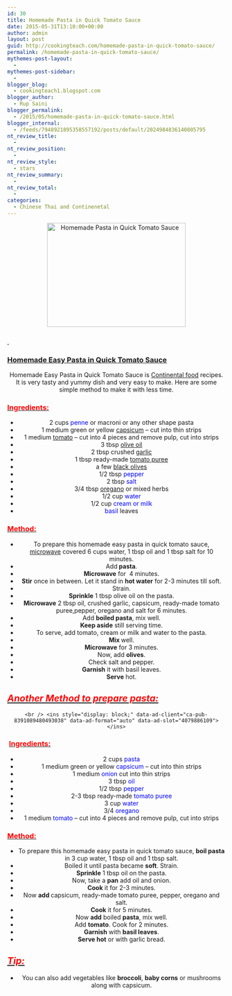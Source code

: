 ```yaml
---
id: 30
title: Homemade Pasta in Quick Tomato Sauce
date: 2015-05-31T13:10:00+00:00
author: admin
layout: post
guid: http://cookingteach.com/homemade-pasta-in-quick-tomato-sauce/
permalink: /homemade-pasta-in-quick-tomato-sauce/
mythemes-post-layout:
  - 
mythemes-post-sidebar:
  - 
blogger_blog:
  - cookingteach1.blogspot.com
blogger_author:
  - Rup Saini
blogger_permalink:
  - /2015/05/homemade-pasta-in-quick-tomato-sauce.html
blogger_internal:
  - /feeds/7948921895358557192/posts/default/2024984836140805795
nt_review_title:
  - 
nt_review_position:
  - 
nt_review_style:
  - stars
nt_review_summary:
  - 
nt_review_total:
  - 
categories:
  - Chinese Thai and Continenetal
---
```

<div dir="ltr" style="text-align: left;">
  <div style="clear: both; text-align: center;">
  </p>
  
  <div style="clear: both; text-align: center;">
    <a style="margin-left: 1em; margin-right: 1em;" href="http://3.bp.blogspot.com/-pCzP4XSQDMQ/VWq-Fnyx4WI/AAAAAAAAAV8/RpkpJHR0y9Q/s1600/20140223-vegan-pasta-dried-tomato-olive-bread-crumb-recipe-12-thumb-625xauto-385519.jpg"><img title="Homemade Pasta in Quick Tomato Sauce" src="http://3.bp.blogspot.com/-pCzP4XSQDMQ/VWq-Fnyx4WI/AAAAAAAAAV8/RpkpJHR0y9Q/s320/20140223-vegan-pasta-dried-tomato-olive-bread-crumb-recipe-12-thumb-625xauto-385519.jpg" alt="Homemade Pasta in Quick Tomato Sauce" width="320" height="240" border="0" /></a>
  </p>
  
  <h3 style="text-align: left;">
    <span style="text-decoration: underline;"> </span>
  </h3>
  
  <h3 style="text-align: left;">
    <span style="text-decoration: underline;">Homemade Easy Pasta in Quick <a title="Tomato sauce" href="http://en.wikipedia.org/wiki/Tomato_sauce" target="_blank" rel="wikipedia">Tomato Sauce</a></span>
  </h3>
  
  <p>
    Homemade Easy Pasta in Quick Tomato Sauce is <a title="European cuisine" href="http://en.wikipedia.org/wiki/European_cuisine" target="_blank" rel="wikipedia">Continental food</a> recipes. It is very tasty and yummy dish and very easy to make. Here are some simple method to make it with less time.
  </p>
  
  <h3 style="text-align: left;">
    <u><span style="color: red;">Ingredients: </span></u>
  </h3>
  
  <ul>
    <li>
      2 cups <span style="color: blue;">penne</span> or macroni or any other shape pasta
    </li>
    <li>
      1 medium green or yellow <a title="Capsicum" href="http://en.wikipedia.org/wiki/Capsicum" target="_blank" rel="wikipedia">capsicum</a> &#8211; cut into thin strips
    </li>
    <li>
      1 medium <a title="Tomato" href="http://en.wikipedia.org/wiki/Tomato" target="_blank" rel="wikipedia">tomato</a> &#8211; cut into 4 pieces and remove pulp, cut into strips
    </li>
    <li>
      3 tbsp <a title="Olive oil" href="http://en.wikipedia.org/wiki/Olive_oil" target="_blank" rel="wikipedia">olive oil</a>
    </li>
    <li>
      2 tbsp crushed <a title="Garlic" href="http://en.wikipedia.org/wiki/Garlic" target="_blank" rel="wikipedia">garlic</a>
    </li>
    <li>
      1 tbsp ready-made <a title="Tomato purée" href="http://en.wikipedia.org/wiki/Tomato_pur%C3%A9e" target="_blank" rel="wikipedia">tomato puree</a>
    </li>
    <li>
      a few <a title="Olive" href="http://en.wikipedia.org/wiki/Olive" target="_blank" rel="wikipedia">black olives</a>
    </li>
    <li>
      1/2 tbsp <span style="color: blue;">pepper</span>
    </li>
    <li>
      2 tbsp <span style="color: blue;">salt</span>
    </li>
    <li>
      3/4 tbsp <a title="Oregano" href="http://en.wikipedia.org/wiki/Oregano" target="_blank" rel="wikipedia">oregano</a> or mixed herbs
    </li>
    <li>
      1/2 cup <span style="color: blue;">water</span>
    </li>
    <li>
      1/2 cup <span style="color: blue;">cream or milk</span>
    </li>
    <li>
      <span style="color: blue;">basil</span> leaves
    </li>
  </ul>
  
  <h3 style="text-align: left;">
    <u><span style="color: red;">Method: </span></u>
  </h3>
  
  <ul>
    <li>
      To prepare this homemade easy pasta in quick tomato sauce, <a title="Microwave" href="http://en.wikipedia.org/wiki/Microwave" target="_blank" rel="wikipedia">microwave</a> covered 6 cups water, 1 tbsp oil and 1 tbsp salt for 10 minutes.
    </li>
    <li>
      Add<b> pasta</b>.
    </li>
    <li>
      <b>Microwave</b> for  4 minutes.
    </li>
    <li>
      <b>Stir</b> once in between. Let it stand in <b>hot water</b> for 2-3 minutes till soft.
    </li>
    <li>
      Strain.
    </li>
    <li>
      <b>Sprinkle</b> 1 tbsp olive oil on the pasta.
    </li>
    <li>
      <b>Microwave</b> 2 tbsp oil, crushed garlic, capsicum, ready-made tomato puree,pepper, oregano and salt for 6 minutes.
    </li>
    <li>
      Add <b>boiled pasta</b>, mix well.
    </li>
    <li>
      <b>Keep aside</b> still serving time.
    </li>
    <li>
      To serve, add tomato, cream or milk and water to the pasta.
    </li>
    <li>
      <b>Mix </b>well.
    </li>
    <li>
      <b>Microwave</b> for 3 minutes.
    </li>
    <li>
      Now, add <b>olives</b>.
    </li>
    <li>
      Check salt and pepper.
    </li>
    <li>
      <b>Garnish</b> it with basil leaves.
    </li>
    <li>
      <b>Serve</b> hot.
    </li>
  </ul>
  
  <h2 style="text-align: left;">
    <u><i><span style="color: red;">Another Method to prepare pasta:</span></i></u>
  </h2>
  
  <p>
    <!-- post -->
    
    <br /> <ins style="display: block;" data-ad-client="ca-pub-8391089480493038" data-ad-format="auto" data-ad-slot="4079886109"></ins>
  </p>
  
  <h3 style="text-align: left;">
     <u><span style="color: red;">Ingredients:</span></u>
  </h3>
  
  <ul>
    <li>
      2 cups <span style="color: blue;">pasta</span>
    </li>
    <li>
      1 medium green or yellow <span style="color: blue;">capsicum</span> &#8211; cut into thin strips
    </li>
    <li>
      1 medium <span style="color: blue;">onion</span> cut into thin strips
    </li>
    <li>
      3 tbsp <span style="color: blue;">oil</span>
    </li>
    <li>
      1/2 tbsp <span style="color: blue;">pepper</span>
    </li>
    <li>
      2-3 tbsp ready-made <span style="color: blue;">tomato puree</span>
    </li>
    <li>
      3 cup <span style="color: blue;">water</span>
    </li>
    <li>
      3/4 <span style="color: blue;">oregano</span>
    </li>
    <li>
      1 medium <span style="color: blue;">tomato</span> &#8211; cut into 4 pieces and remove pulp, cut into strips
    </li>
  </ul>
  
  <h3 style="text-align: left;">
    <u><span style="color: red;">Method: </span></u>
  </h3>
  
  <ul>
    <li>
      To prepare this homemade easy pasta in quick tomato sauce, <b>boil pasta</b> in 3 cup water, 1 tbsp oil and 1 tbsp salt.
    </li>
    <li>
      Boiled it until pasta became <b>soft</b>. Strain.
    </li>
    <li>
      <b>Sprinkle</b> 1 tbsp oil on the pasta.
    </li>
    <li>
      Now, take a <b>pan</b> add oil and onion.
    </li>
    <li>
      <b>Cook</b> it for 2-3 minutes.
    </li>
    <li>
      Now <b>add </b>capsicum, ready-made tomato puree, pepper, oregano and salt.
    </li>
    <li>
      <b>Cook</b> it for 5 minutes.
    </li>
    <li>
      Now <b>add</b> boiled <b>pasta</b>, mix well.
    </li>
    <li>
      Add <b>tomato</b>. Cook for 2 minutes.
    </li>
    <li>
      <b>Garnish</b> with <b>basil leaves</b>.
    </li>
    <li>
      <b>Serve hot</b> or with garlic bread.
    </li>
  </ul>
  
  <h2 style="text-align: left;">
    <i><u><span style="color: red;">Tip: </span></u></i>
  </h2>
  
  <ul>
    <li>
      You can also add vegetables like <b>broccoli</b>, <b>baby corns</b> or mushrooms along with capsicum.
    </li>
  </ul>
</p>